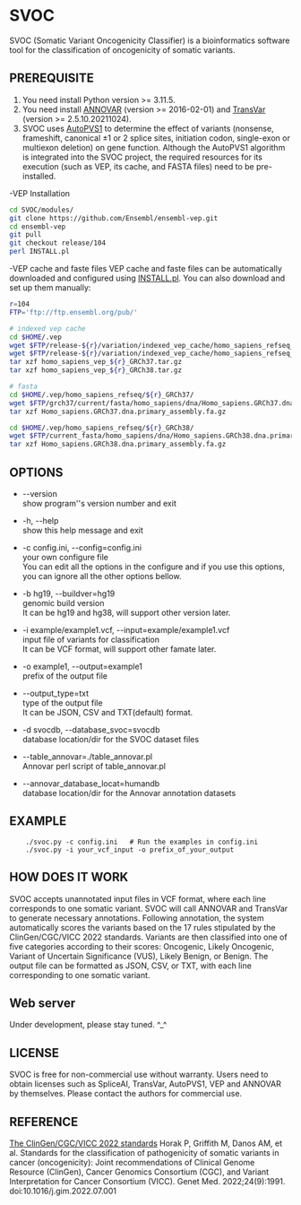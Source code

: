 # SVOC
SVOC (Somatic Variant Oncogenicity Classifier) is a bioinformatics software tool for the classification of oncogenicity of somatic variants.

## PREREQUISITE

1. You need install Python version >= 3.11.5.
2. You need install [ANNOVAR](http://annovar.openbioinformatics.org/en/latest/) (version >= 2016-02-01) and [TransVar](https://github.com/zwdzwd/transvar) (version >= 2.5.10.20211024).
3. SVOC uses [AutoPVS1](https://github.com/JiguangPeng/autopvs1) to determine the effect of variants (nonsense, frameshift, canonical ±1 or 2 splice sites, initiation codon, single-exon or multiexon deletion) on gene function. Although the AutoPVS1 algorithm is integrated into the SVOC project, the required resources for its execution (such as VEP, its cache, and FASTA files) need to be pre-installed.

-VEP Installation
```bash
cd SVOC/modules/
git clone https://github.com/Ensembl/ensembl-vep.git
cd ensembl-vep
git pull
git checkout release/104
perl INSTALL.pl
```

-VEP cache and faste files
VEP cache and faste files can be automatically downloaded and configured using [INSTALL.pl](https://www.ensembl.org/info/docs/tools/vep/script/vep_download.html#installer). You can also download and set up them manually:

```bash
r=104
FTP='ftp://ftp.ensembl.org/pub/'

# indexed vep cache
cd $HOME/.vep
wget $FTP/release-${r}/variation/indexed_vep_cache/homo_sapiens_refseq_vep_${r}_GRCh38.tar.gz
wget $FTP/release-${r}/variation/indexed_vep_cache/homo_sapiens_refseq_vep_${r}_GRCh37.tar.gz
tar xzf homo_sapiens_vep_${r}_GRCh37.tar.gz
tar xzf homo_sapiens_vep_${r}_GRCh38.tar.gz

# fasta
cd $HOME/.vep/homo_sapiens_refseq/${r}_GRCh37/
wget $FTP/grch37/current/fasta/homo_sapiens/dna/Homo_sapiens.GRCh37.dna.primary_assembly.fa.gz
tar xzf Homo_sapiens.GRCh37.dna.primary_assembly.fa.gz

cd $HOME/.vep/homo_sapiens_refseq/${r}_GRCh38/
wget $FTP/current_fasta/homo_sapiens/dna/Homo_sapiens.GRCh38.dna.primary_assembly.fa.gz
tar xzf Homo_sapiens.GRCh38.dna.primary_assembly.fa.gz
```
## OPTIONS

- --version             
show program''s version number and exit

- -h, --help              
show this help message and exit  

- -c config.ini, --config=config.ini           
your own configure file           
You can edit all the options in the configure and if you use this options, you can ignore all the other options bellow.

- -b hg19, --buildver=hg19    
genomic build version           
It can be hg19 and hg38, will support other version later.

- -i example/example1.vcf, --input=example/example1.vcf           
input file of variants for classification           
It can be VCF format, will support other famate later.

- -o example1, --output=example1     
prefix of the output file

- --output_type=txt     
type of the output file     
It can be JSON, CSV and TXT(default) format.

- -d svocdb, --database_svoc=svocdb     
database location/dir for the SVOC dataset files

- --table_annovar=./table_annovar.pl     
Annovar perl script of table_annovar.pl

- --annovar_database_locat=humandb     
database location/dir for the Annovar annotation datasets


## EXAMPLE
```
    ./svoc.py -c config.ini   # Run the examples in config.ini
    ./svoc.py -i your_vcf_input -o prefix_of_your_output
```

## HOW DOES IT WORK

SVOC accepts unannotated input files in VCF format, where each line corresponds to one somatic variant. SVOC will call ANNOVAR and TransVar to generate necessary annotations. Following annotation, the system automatically scores the variants based on the 17 rules stipulated by the ClinGen/CGC/VICC 2022 standards. Variants are then classified into one of five categories according to their scores: Oncogenic, Likely Oncogenic, Variant of Uncertain Significance (VUS), Likely Benign, or Benign. The output file can be formatted as JSON, CSV, or TXT, with each line corresponding to one somatic variant.

## Web server
Under development, please stay tuned. ^_^

## LICENSE

SVOC is free for non-commercial use without warranty. Users need to obtain licenses such as SpliceAI, TransVar, AutoPVS1, VEP and ANNOVAR by themselves. Please contact the authors for commercial use.

## REFERENCE
[The ClinGen/CGC/VICC 2022 standards](https://pubmed.ncbi.nlm.nih.gov/36063163/) Horak P, Griffith M, Danos AM, et al. Standards for the classification of pathogenicity of somatic variants in cancer (oncogenicity): Joint recommendations of Clinical Genome Resource (ClinGen), Cancer Genomics Consortium (CGC), and Variant Interpretation for Cancer Consortium (VICC). Genet Med. 2022;24(9):1991. doi:10.1016/j.gim.2022.07.001
